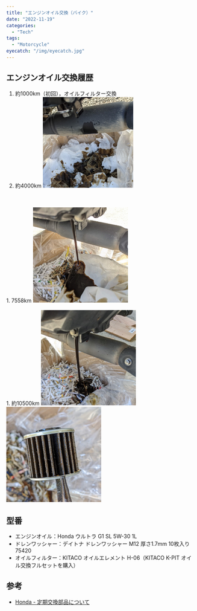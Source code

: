 ```yaml
---
title: "エンジンオイル交換（バイク）"
date: "2022-11-19"
categories:
  - "Tech"
tags:
  - "Motorcycle"
eyecatch: "/img/eyecatch.jpg"
---
```

## エンジンオイル交換履歴
1. 約1000km（初回），オイルフィルター交換
1. 約4000km
    <img src="oil-4000.jpg" width="50%">
<br>
<br>
1. 7558km
    <img src="oil-7500.jpg" width="50%">
<br>
<br>
1. 約10500km
    <img src="oil-10500.jpg" width="50%">
<br>
    <img src="oil-10500_filter.jpg" width="50%">
<br>

## 型番
- エンジンオイル：Honda ウルトラ G1 SL 5W-30 1L
- ドレンワッシャー：デイトナ ドレンワッシャー M12 厚さ1.7mm 10枚入り 75420
- オイルフィルター：KITACO オイルエレメント H-06（KITACO K-PIT オイル交換フルセットを購入）

## 参考
- [Honda - 定期交換部品について](https://www.honda.co.jp/maintenance-motor/exchange/exchange.html)